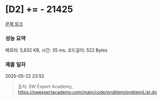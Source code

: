 # [D2] += - 21425 

[문제 링크](https://swexpertacademy.com/main/code/problem/problemDetail.do?contestProbId=AZD8K_UayDoDFAVs) 

### 성능 요약

메모리: 5,832 KB, 시간: 35 ms, 코드길이: 522 Bytes

### 제출 일자

2025-05-22 23:52



> 출처: SW Expert Academy, https://swexpertacademy.com/main/code/problem/problemList.do